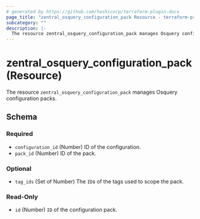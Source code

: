 ```yaml
---
# generated by https://github.com/hashicorp/terraform-plugin-docs
page_title: "zentral_osquery_configuration_pack Resource - terraform-provider-zentral"
subcategory: ""
description: |-
  The resource zentral_osquery_configuration_pack manages Osquery configuration packs.
---
```


# zentral_osquery_configuration_pack (Resource)

The resource `zentral_osquery_configuration_pack` manages Osquery configuration packs.



<!-- schema generated by tfplugindocs -->
## Schema

### Required

- `configuration_id` (Number) ID of the configuration.
- `pack_id` (Number) ID of the pack.

### Optional

- `tag_ids` (Set of Number) The `ID`s of the tags used to scope the pack.

### Read-Only

- `id` (Number) `ID` of the configuration pack.


